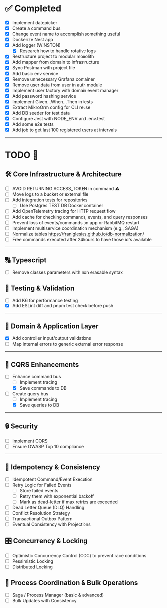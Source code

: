 # ✅ Completed

- [x] Implement datepicker
- [x] Create a command bus
- [x] Change event name to accomplish something useful
- [x] Dockerize Nest app
- [x] Add logger (WINSTON)
  - [x] Research how to handle rotative logs
- [x] Restructure project to modular monolith
- [x] Add mapper from domain to infrastructure
- [x] Sync Postman with project file
- [x] Add basic env service
- [x] Remove unnecessary Grafana container
- [x] Remove user data from user in auth module
- [x] Implement user factory with domain event manager
- [x] Add password hashing service
- [x] Implement Given...When...Then in tests
- [x] Extract MikroOrm config for CLI reuse
- [x] Add DB seeder for test data
- [x] Configure Jest with NODE_ENV and .env.test
- [x] Add some e2e tests
- [x] Add job to get last 100 registered users at intervals

---

# TODO 📝
## 🛠️ Core Infrastructure & Architecture

- [ ] AVOID RETURNING ACCESS_TOKEN in command ⚠️
- [ ] Move logs to a bucket or external file
- [ ] Add integration tests for repositories
  - [ ] Use Postgres TEST DB Docker container
- [ ] Add OpenTelemetry tracing for HTTP request flow
- [ ] Add cache for checking commands, events, and query responses
- [ ] Prevent loss of events/commands on app or RabbitMQ restart
- [ ] Implement multiservice coordination mechanism (e.g., SAGA)
- [ ] Normalize tables https://franiglesias.github.io/db-normalization/
- [ ] Free commands executed after 24hours to have those id's available

---

## 🔠 Typescript
- [ ] Remove classes parameters with non erasable syntax

## 🧪 Testing & Validation
- [ ] Add K6 for performance testing
- [x] Add ESLint diff and pnpm test check before push

---

## 🧱 Domain & Application Layer

- [x] Add controller input/output validations
- [ ] Map internal errors to generic external error response

---

## 🚦 CQRS Enhancements

- [ ] Enhance command bus
  - [ ] Implement tracing
  - [x] Save commands to DB
- [ ] Create query bus
  - [ ] Implement tracing
  - [x] Save queries to DB

---

## 🔒 Security

- [ ] Implement CORS
- [ ] Ensure OWASP Top 10 compliance

---

## 🔄 Idempotency & Consistency
- [ ] Idempotent Command/Event Execution
- [ ] Retry Logic for Failed Events
  - [ ] Store failed events
  - [ ] Retry them with exponential backoff
  - [ ] Mark as dead-letter if max retries are exceeded
- [ ] Dead Letter Queue (DLQ) Handling
- [ ] Conflict Resolution Strategy
- [ ] Transactional Outbox Pattern
- [ ] Eventual Consistency with Projections

## 🎛️ Concurrency & Locking
- [ ] Optimistic Concurrency Control (OCC) to prevent race conditions
- [ ] Pessimistic Locking
- [ ] Distributed Locking

## 🔁 Process Coordination & Bulk Operations
- [ ] Saga / Process Manager (basic & advanced)
- [ ] Bulk Updates with Consistency